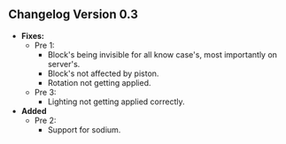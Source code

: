 ## Changelog Version 0.3
* **Fixes:**
  * Pre 1:
    * Block's being invisible for all know case's, most importantly on server's.
    * Block's not affected by piston.
    * Rotation not getting applied.
  * Pre 3:
    * Lighting not getting applied correctly.
* **Added**
  * Pre 2:
    * Support for sodium.